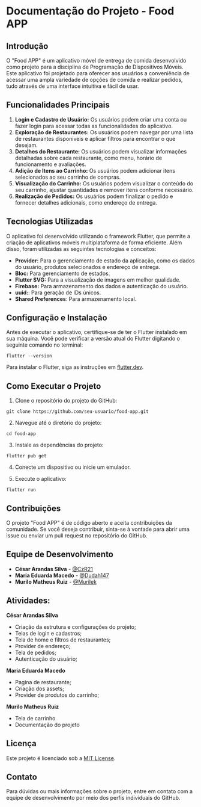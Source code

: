 # Documentação do Projeto - Food APP

## Introdução
O "Food APP" é um aplicativo móvel de entrega de comida desenvolvido como projeto para a disciplina de Programação de Dispositivos Móveis. Este aplicativo foi projetado para oferecer aos usuários a conveniência de acessar uma ampla variedade de opções de comida e realizar pedidos, tudo através de uma interface intuitiva e fácil de usar.

## Funcionalidades Principais
1. **Login e Cadastro de Usuário:** Os usuários podem criar uma conta ou fazer login para acessar todas as funcionalidades do aplicativo.
2. **Exploração de Restaurantes:** Os usuários podem navegar por uma lista de restaurantes disponíveis e aplicar filtros para encontrar o que desejam.
3. **Detalhes do Restaurante:** Os usuários podem visualizar informações detalhadas sobre cada restaurante, como menu, horário de funcionamento e avaliações.
4. **Adição de Itens ao Carrinho:** Os usuários podem adicionar itens selecionados ao seu carrinho de compras.
5. **Visualização do Carrinho:** Os usuários podem visualizar o conteúdo do seu carrinho, ajustar quantidades e remover itens conforme necessário.
6. **Realização de Pedidos:** Os usuários podem finalizar o pedido e fornecer detalhes adicionais, como endereço de entrega.

## Tecnologias Utilizadas
O aplicativo foi desenvolvido utilizando o framework Flutter, que permite a criação de aplicativos móveis multiplataforma de forma eficiente. Além disso, foram utilizadas as seguintes tecnologias e conceitos:

- **Provider:** Para o gerenciamento de estado da aplicação, como os dados do usuário, produtos selecionados e endereço de entrega.
- **Bloc:** Para gerenciamento de estados.
- **Flutter SVG:** Para a visualização de imagens em melhor qualidade.
- **Firebase:** Para armazenamento dos dados e autenticação do usuário.
- **uuid:**: Para geração de IDs únicos.
- **Shared Preferences**: Para armazenamento local.

## Configuração e Instalação
Antes de executar o aplicativo, certifique-se de ter o Flutter instalado em sua máquina. Você pode verificar a versão atual do Flutter digitando o seguinte comando no terminal:

`flutter --version`

Para instalar o Flutter, siga as instruções em [flutter.dev](https://flutter.dev/docs/get-started/install).

## Como Executar o Projeto
1. Clone o repositório do projeto do GitHub:

`git clone https://github.com/seu-usuario/food-app.git`

2. Navegue até o diretório do projeto:

`cd food-app`

3. Instale as dependências do projeto:

`flutter pub get`

4. Conecte um dispositivo ou inicie um emulador.

5. Execute o aplicativo:

`flutter run`


## Contribuições
O projeto "Food APP" é de código aberto e aceita contribuições da comunidade. Se você deseja contribuir, sinta-se à vontade para abrir uma issue ou enviar um pull request no repositório do GitHub.

## Equipe de Desenvolvimento
- **César Arandas Silva** - [@CzR21](https://github.com/CzR21)
- **Maria Eduarda Macedo** - [@Dudah147](https://github.com/Dudah147)
- **Murilo Matheus Ruiz** - [@Murilek](https://github.com/Murilek)

## Atividades:
**César Arandas Silva**  
* Criação da estrutura e configurações do projeto;  
* Telas de login e cadastros;
* Tela de home e filtros de restaurantes;
* Provider de endereço;
* Tela de pedidos;
* Autenticação do usuário;

**Maria Eduarda Macedo**   
* Pagina de restaurante;
* Criação dos assets;
* Provider de produtos do carrinho;
    
**Murilo Matheus Ruiz** 
* Tela de carrinho
* Documentação do projeto

## Licença
Este projeto é licenciado sob a [MIT License](https://opensource.org/licenses/MIT).

## Contato
Para dúvidas ou mais informações sobre o projeto, entre em contato com a equipe de desenvolvimento por meio dos perfis individuais do GitHub.
